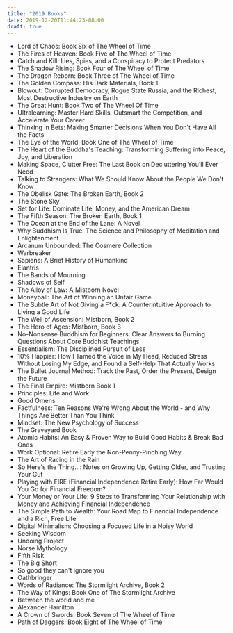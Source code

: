 ```yaml
---
title: "2019 Books"
date: 2019-12-20T11:44:23-08:00
draft: true
---
```


* Lord of Chaos: Book Six of The Wheel of Time
* The Fires of Heaven: Book Five of The Wheel of Time
* Catch and Kill: Lies, Spies, and a Conspiracy to Protect Predators
* The Shadow Rising: Book Four of The Wheel of Time
* The Dragon Reborn: Book Three of The Wheel of Time
* The Golden Compass: His Dark Materials, Book 1
* Blowout: Corrupted Democracy, Rogue State Russia, and the Richest, Most Destructive Industry on Earth
* The Great Hunt: Book Two of The Wheel Of Time
* Ultralearning: Master Hard Skills, Outsmart the Competition, and Accelerate Your Career
* Thinking in Bets: Making Smarter Decisions When You Don't Have All the Facts
* The Eye of the World: Book One of The Wheel of Time
* The Heart of the Buddha's Teaching: Transforming Suffering into Peace, Joy, and Liberation
* Making Space, Clutter Free: The Last Book on Decluttering You'll Ever Need
* Talking to Strangers: What We Should Know About the People We Don't Know
* The Obelisk Gate: The Broken Earth, Book 2
* The Stone Sky
* Set for Life: Dominate Life, Money, and the American Dream
* The Fifth Season: The Broken Earth, Book 1
* The Ocean at the End of the Lane: A Novel
* Why Buddhism Is True: The Science and Philosophy of Meditation and Enlightenment
* Arcanum Unbounded: The Cosmere Collection
* Warbreaker
* Sapiens: A Brief History of Humankind
* Elantris
* The Bands of Mourning
* Shadows of Self
* The Alloy of Law: A Mistborn Novel
* Moneyball: The Art of Winning an Unfair Game
* The Subtle Art of Not Giving a F*ck: A Counterintuitive Approach to Living a Good Life
* The Well of Ascension: Mistborn, Book 2
* The Hero of Ages: Mistborn, Book 3
* No-Nonsense Buddhism for Beginners: Clear Answers to Burning Questions About Core Buddhist Teachings
* Essentialism: The Disciplined Pursuit of Less
* 10% Happier: How I Tamed the Voice in My Head, Reduced Stress Without Losing My Edge, and Found a Self-Help That Actually Works
* The Bullet Journal Method: Track the Past, Order the Present, Design the Future
* The Final Empire: Mistborn Book 1
* Principles: Life and Work
* Good Omens
* Factfulness: Ten Reasons We're Wrong About the World - and Why Things Are Better Than You Think
* Mindset: The New Psychology of Success
* The Graveyard Book
* Atomic Habits: An Easy & Proven Way to Build Good Habits & Break Bad Ones
* Work Optional: Retire Early the Non-Penny-Pinching Way
* The Art of Racing in the Rain
* So Here's the Thing...: Notes on Growing Up, Getting Older, and Trusting Your Gut
* Playing with FIRE (Financial Independence Retire Early): How Far Would You Go for Financial Freedom?
* Your Money or Your Life: 9 Steps to Transforming Your Relationship with Money and Achieving Financial Independence
* The Simple Path to Wealth: Your Road Map to Financial Independence and a Rich, Free Life
* Digital Minimalism: Choosing a Focused Life in a Noisy World
* Seeking Wisdom
* Undoing Project
* Norse Mythology
* Fifth Risk
* The Big Short
* So good they can't ignore you
* Oathbringer
* Words of Radiance: The Stormlight Archive, Book 2
* The Way of Kings: Book One of The Stormlight Archive
* Between the world and me
* Alexander Hamilton
* A Crown of Swords: Book Seven of The Wheel of Time
* Path of Daggers: Book Eight of The Wheel of Time